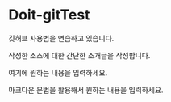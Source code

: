 # Doit-gitTest
깃허브 사용법을 연습하고 있습니다.

작성한 소스에 대한 간단한 소개글을 작성합니다.

여기에 원하는 내용을 입력하세요.

마크다운 문법을 활용해서 원하는 내용을 입력하세요.
